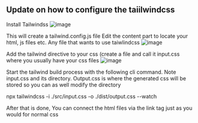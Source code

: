 ## Update on how to configure the taiilwindcss

Install Tailwindss
![image](https://github.com/LancemDev/for-pyrowatch/assets/74910038/335f1abd-1e05-479d-9985-4ffd38d02134)

This will create a tailwind.config.js file
Edit the content part to locate your html, js files etc. Any file that wants to use taiwlindcss
![image](https://github.com/LancemDev/for-pyrowatch/assets/74910038/ff2e3260-858d-4ff7-b11e-564d35867852)

Add the tailwind directive to your css (create a file and call it input.css where you usually have your css files
![image](https://github.com/LancemDev/for-pyrowatch/assets/74910038/675dd938-d642-47bd-9082-1633e72d38fe)

Start the tailwind build process with the following cli command. Note input.css and its directory. Output.css is where the generated css will be stored so you can as well modify the directory

npx tailwindcss -i ./src/input.css -o ./dist/output.css --watch

After that is done, You can connect the html files via the link tag just as you would for normal css
